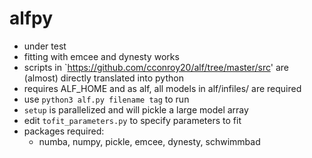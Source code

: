 # alfpy
* under test 
* fitting with emcee and dynesty works
* scripts in `https://github.com/cconroy20/alf/tree/master/src' 
  are (almost) directly translated into python
* requires ALF_HOME and as alf, all models in alf/infiles/ are required
* use `python3 alf.py filename tag` to run
* `setup` is parallelized and will pickle a large model array 
* edit `tofit_parameters.py` to specify parameters to fit
* packages required: 
    - numba, numpy, pickle, emcee, dynesty, schwimmbad
